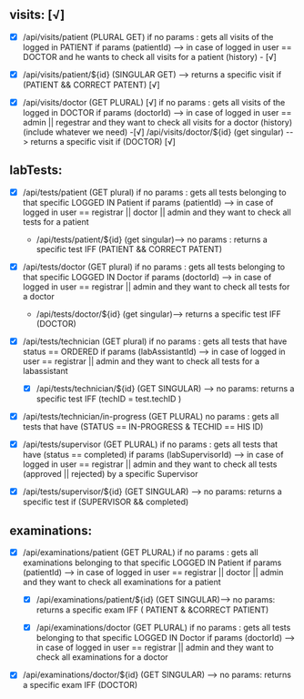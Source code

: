 ## visits: [√]
- [x] /api/visits/patient (PLURAL GET)
  if no params : gets all visits of the logged in PATIENT
  if params (patientId) --> in case of logged in user == DOCTOR and he wants to check all visits for a patient (history) - [√]  
-[x] /api/visits/patient/${id} (SINGULAR GET) --> 
  returns a specific visit if (PATIENT && CORRECT PATENT) [√]

- [x] /api/visits/doctor (GET PLURAL) [√]
  if no params : gets all visits of the logged in DOCTOR
  if params (doctorId) --> in case of logged in user == admin || regestrar and they want to check all visits for a doctor (history) (include whatever we need)
  -[√] /api/visits/doctor/${id} (get singular) --> 
  returns a specific visit if (DOCTOR) [√]

## labTests: 
- [x] /api/tests/patient  (GET plural)
  if no params : gets all tests belonging to that specific LOGGED IN Patient
  if params (patientId) --> in case of logged in user == registrar || doctor || admin and they want to check all tests for a patient
  - /api/tests/patient/${id} (get singular)--> 
  no params : returns a specific test IFF (PATIENT && CORRECT PATENT)

- [x] /api/tests/doctor (GET plural)
  if no params : gets all tests belonging to that specific LOGGED IN Doctor
  if params (doctorId) --> in case of logged in user == registrar || admin and they want to check all tests for a doctor
  - /api/tests/doctor/${id} (get singular)--> returns a specific test IFF (DOCTOR)

- [x] /api/tests/technician (GET plural)
  if no params : gets all tests that have status == ORDERED
  if params (labAssistantId) --> in case of logged in user == registrar || admin and they want to check all tests for a labassistant
  - [x] /api/tests/technician/${id} (GET SINGULAR) --> 
  no params: returns a specific test IFF (techID = test.techID ) 

- [x] /api/tests/technician/in-progress (GET PLURAL)
  no params : gets all tests that have (STATUS == IN-PROGRESS & TECHID == HIS ID)

- [x] /api/tests/supervisor (GET PLURAL)
  if no params : gets all tests that have (status == completed)
  if params (labSupervisorId) --> in case of logged in user == registrar || admin and they want to check all tests (approved || rejected) by a specific Supervisor
- [x] /api/tests/supervisor/${id} (GET SINGULAR) --> 
  no params: returns a specific test if (SUPERVISOR && completed)


## examinations: 
- [x] /api/examinations/patient (GET PLURAL)
  if no params : gets all examinations belonging to that specific LOGGED IN Patient
  if params (patientId) --> in case of logged in user == registrar || doctor || admin and they want to check all examinations for a patient
  - [x] /api/examinations/patient/${id} (GET SINGULAR)--> 
  no params: returns a specific exam IFF ( PATIENT & &CORRECT PATIENT)

  - [x] /api/examinations/doctor (GET PLURAL)
  if no params : gets all tests belonging to that specific LOGGED IN Doctor
  if params (doctorId) --> in case of logged in user == registrar || admin and they want to check all examinations for a doctor
- [x] /api/examinations/doctor/${id} (GET SINGULAR) --> 
  no params: returns a specific exam IFF (DOCTOR)

